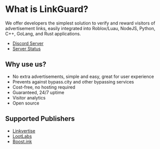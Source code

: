 # What is LinkGuard?
We offer developers the simplest solution to verify and reward visitors of advertisement links, easily integrated into Roblox/Luau, NodeJS, Python, C++, GoLang, and Rust applications.

- [Discord Server](https://linkguard.cc/join)
- [Server Status](https://status.linkguard.cc)

## Why use us?
- No extra advertisements, simple and easy, great for user experience
- Prevents against bypass.city and other bypassing services
- Cost-free, no hosting required
- Guaranteed, 24/7 uptime
- Visitor analytics 
- Open source

## Supported Publishers
- [Linkvertise](https://linkvertise.com)
- [LootLabs](https://lootlabs.gg)
- [Boost.ink](https://boost.ink)
